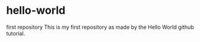 # hello-world
first repository
This is my first repository as made by the Hello World github tutorial.

